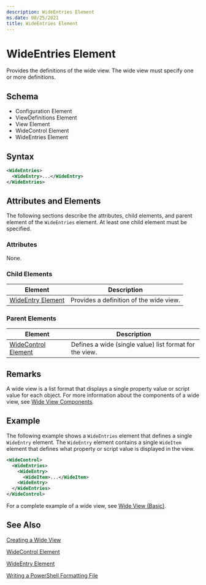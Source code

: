 ```yaml
---
description: WideEntries Element
ms.date: 08/25/2021
title: WideEntries Element
---
```

# WideEntries Element

Provides the definitions of the wide view. The wide view must specify one or more definitions.

## Schema

- Configuration Element
- ViewDefinitions Element
- View Element
- WideControl Element
- WideEntries Element

## Syntax

```xml
<WideEntries>
  <WideEntry>...</WideEntry>
</WideEntries>

```

## Attributes and Elements

The following sections describe the attributes, child elements, and parent element of the
`WideEntries` element. At least one child element must be specified.

### Attributes

None.

### Child Elements

|Element|Description|
|-------------|-----------------|
|[WideEntry Element](./wideentry-element-for-widecontrol-format.md)|Provides a definition of the wide view.|

### Parent Elements

|Element|Description|
|-------------|-----------------|
|[WideControl Element](./widecontrol-element-format.md)|Defines a wide (single value) list format for the view.|

## Remarks

A wide view is a list format that displays a single property value or script value for each object.
For more information about the components of a wide view, see [Wide View Components](./creating-a-wide-view.md).

## Example

The following example shows a `WideEntries` element that defines a single `WideEntry` element. The
`WideEntry` element contains a single `WideItem` element that defines what property or script value
is displayed in the view.

```xml
<WideControl>
  <WideEntries>
    <WideEntry>
      <WideItem>...</WideItem>
    <WideEntry>
  </WideEntries>
</WideControl>
```

For a complete example of a wide view, see [Wide View (Basic)](./wide-view-basic.md).

## See Also

[Creating a Wide View](./creating-a-wide-view.md)

[WideControl Element](./widecontrol-element-format.md)

[WideEntry Element](./wideentry-element-for-widecontrol-format.md)

[Writing a PowerShell Formatting File](./writing-a-powershell-formatting-file.md)
